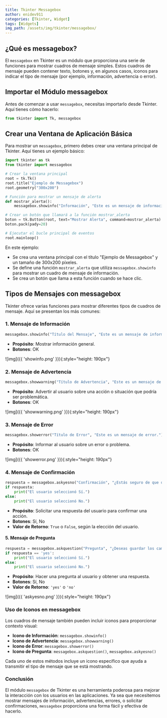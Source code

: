 ```yaml
---
title: Tkinter Messagebox
author: enidev911
categories: [Tkinter, Widget]
tags: [Widgets]
img_path: /assets/img/tkinter/messagebox/
---
```



## ¿Qué es messagebox?

El `messagebox` en Tkinter es un módulo que proporciona una serie de funciones para mostrar cuadros de mensaje simples. Estos cuadros de mensaje pueden contener texto, botones y, en algunos casos, iconos para indicar el tipo de mensaje (por ejemplo, información, advertencia o error).

## Importar el Módulo messagebox

Antes de comenzar a usar `messagebox`, necesitas importarlo desde Tkinter. Aquí tienes cómo hacerlo:

```python
from tkinter import Tk, messagebox
```

## Crear una Ventana de Aplicación Básica

Para mostrar un `messagebox`, primero debes crear una ventana principal de Tkinter. Aquí tienes un ejemplo básico:

```python
import tkinter as tk
from tkinter import messagebox

# Crear la ventana principal
root = tk.Tk()
root.title("Ejemplo de Messagebox")
root.geometry("300x200")

# Función para mostrar un mensaje de alerta
def mostrar_alerta():
    messagebox.showinfo("Información", "Este es un mensaje de información.")

# Crear un botón que llamará a la función mostrar_alerta
boton = tk.Button(root, text="Mostrar Alerta", command=mostrar_alerta)
boton.pack(pady=20)

# Ejecutar el bucle principal de eventos
root.mainloop()
```

En este ejemplo:
- Se crea una ventana principal con el título "Ejemplo de Messagebox" y un tamaño de 300x200 píxeles.
- Se define una función `mostrar_alerta` que utiliza `messagebox.showinfo` para mostrar un cuadro de mensaje de información.
- Se crea un botón que llama a esta función cuando se hace clic.

## Tipos de Mensajes con messagebox

Tkinter ofrece varias funciones para mostrar diferentes tipos de cuadros de mensaje. Aquí se presentan los más comunes:

### 1. Mensaje de Información

```python
messagebox.showinfo("Título del Mensaje", "Este es un mensaje de información.")
```

- **Propósito**: Mostrar información general.
- **Botones**: OK

![img]({{ 'showinfo.png' }}){:style="height: 190px"}

### 2. Mensaje de Advertencia

```python
messagebox.showwarning("Título de Advertencia", "Este es un mensaje de advertencia.")
```

- **Propósito**: Advertir al usuario sobre una acción o situación que podría ser problemática.
- **Botones**: OK

![img]({{ 'showwarning.png' }}){:style="height: 190px"}

### 3. Mensaje de Error

```python
messagebox.showerror("Título de Error", "Este es un mensaje de error.")
```

- **Propósito**: Informar al usuario sobre un error o problema.
- **Botones**: OK

![img]({{ 'showerror.png' }}){:style="height: 190px"}

### 4. Mensaje de Confirmación

```python
respuesta = messagebox.askyesno("Confirmación", "¿Estás seguro de que deseas continuar?")
if respuesta:
    print("El usuario seleccionó Sí.")
else:
    print("El usuario seleccionó No.")
```

- **Propósito**: Solicitar una respuesta del usuario para confirmar una acción.
- **Botones**: Sí, No
- **Valor de Retorno**: `True` o `False`, según la elección del usuario.

#### **5. Mensaje de Pregunta**


```python
respuesta = messagebox.askquestion("Pregunta", "¿Deseas guardar los cambios?")
if respuesta == 'yes':
    print("El usuario seleccionó Sí.")
else:
    print("El usuario seleccionó No.")
```

- **Propósito**: Hacer una pregunta al usuario y obtener una respuesta.
- **Botones**: Sí, No
- **Valor de Retorno**: `'yes'` o `'no'`

![img]({{ 'askyesno.png' }}){:style="height: 190px"}

### Uso de Iconos en messagebox

Los cuadros de mensaje también pueden incluir iconos para proporcionar contexto visual:

- **Icono de Información**: `messagebox.showinfo()`
- **Icono de Advertencia**: `messagebox.showwarning()`
- **Icono de Error**: `messagebox.showerror()`
- **Icono de Pregunta**: `messagebox.askquestion()`, `messagebox.askyesno()`

Cada uno de estos métodos incluye un icono específico que ayuda a transmitir el tipo de mensaje que se está mostrando.

### Conclusión

El módulo `messagebox` de Tkinter es una herramienta poderosa para mejorar la interacción con los usuarios en las aplicaciones. Ya sea que necesitemos mostrar mensajes de información, advertencias, errores, o solicitar confirmaciones, `messagebox` proporciona una forma fácil y efectiva de hacerlo.
